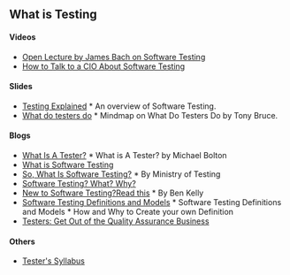 ## What is Testing

#### Videos
* [Open Lecture by James Bach on Software Testing](https://www.youtube.com/watch?v=ILkT_HV9DVU)
* [How to Talk to a CIO About Software Testing](https://www.youtube.com/watch?v=CurOi7jKJ1M)

#### Slides
* [Testing Explained](https://www.slideshare.net/karennjohnson/digital*qa*summit*karen*n*johnson*testing*explained) * An overview of Software Testing.
* [What do testers do](http://dancedwiththesoftware.blogspot.com/2014/05/what*do*testers*do*presentation*rtc2014.html) * Mindmap on What Do Testers Do by Tony Bruce.

#### Blogs
* [What Is A Tester?](https://www.developsense.com/blog/2015/06/what*is*a*tester/) * What is A Tester? by Michael Bolton
* [What is Software Testing](https://artoftesting.com/what*is*software*testing)
* [So, What Is Software Testing?](https://www.ministryoftesting.com/dojo/lessons/so*what*is*software*testing) * By Ministry of Testing
* [Software Testing? What? Why?](https://www.eviltester.com/post/fundamentals/what*is*software*testing/)
* [New to Software Testing?Read this](http://testjutsu.com/2012/02/18/new*to*software*testing*read*this/) * By Ben Kelly
* [Software Testing Definitions and Models](https://blog.eviltester.com/2016/12/software*testing*definitions*and*models.html) * Software Testing Definitions and Models * How and Why to Create your own Definition
* [Testers: Get Out of the Quality Assurance Business](https://www.developsense.com/blog/2010/05/testers*get*out*of*the*quality*assurance*business/)

#### Others
* [Tester's Syllabus](https://www.satisfice.com/images/testsyllabus.pdf)